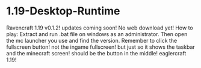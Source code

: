 # 1.19-Desktop-Runtime

Ravencraft 1.19 v0.1.2! updates coming soon! No web download yet!
How to play: Extract and run .bat file on windows as an administrator. Then open the mc launcher you use and find the version.
Remember to click the fullscreen button! not the ingame fullscreen! but just so it shows the taskbar and the minecraft screen! should be the button in the middle!
eaglercraft 1.19!



